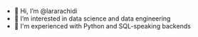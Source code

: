 - 👋 Hi, I’m @lararachidi
- 👀 I’m interested in data science and data engineering
- 🌱 I'm experienced with Python and SQL-speaking backends

<!---
lararachidi/lararachidi is a ✨ special ✨ repository because its `README.md` (this file) appears on your GitHub profile.
You can click the Preview link to take a look at your changes.
--->
